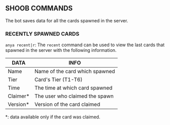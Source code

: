 ## SHOOB COMMANDS

The bot saves data for all the cards spawned in the server.

### RECENTLY SPAWNED CARDS

`anya recent|r`: The `recent` command can be used to view the last cards that spawned in the server with the following information.

| DATA | INFO |
|------|------|
|Name| Name of the card which spawned|
|Tier| Card's Tier (T1-T6)|
|Time| The time at which card spawned|
|Claimer*| The user who claimed the spawn|
|Version*| Version of the card claimed|

*: data available only if the card was claimed.